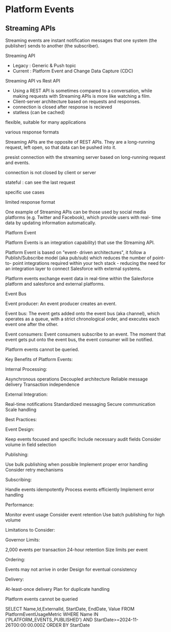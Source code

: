 # Platform Events

## Streaming APIs
Streaming events are instant notification messages that one system (the publisher) sends to another (the subscriber).

Streaming API 
* Legacy : Generic & Push topic
* Current : Platform Event and Change Data Capture (CDC)



Streaming API vs Rest API

* Using a REST API is sometimes compared to a conversation, while making requests with Streaming APIs is more like watching a film.
* Client-server architecture based on requests and responses. 
* connection is closed after response is recieved
* statless (can be cached)

flexible, suitable for many applications

various response formats



Streaming APIs are the opposite of REST APIs. They are a long-running request, left open, so that data can be pushed into it.

presist connection with the streaming server based on long-running request and events.

connection is not closed by client or server

stateful : can see the last request

specific use cases

limited response format

One example of Streaming APIs can be those used by social media
platforms (e.g. Twitter and Facebook), which provide users with real-
time data by updating information automatically.



Platform Event

Platform Events is an integration
capability) that use the Streaming API.

Platform Event is based on "event-
driven architectures", it follow a
Publish/Subscribe model (aka pub/sub)
which reduces the number of point-to-
point integrations required within your
tech stack - reducing the need for an
integration layer to connect Salesforce
with external systems.


Platform events exchange event data in real-time within the Salesforce platform and salesforce and external platforms. 


Event Bus

Event producer: An event producer creates an event.

Event bus: The event gets added onto the event bus
(aka channel), which operates as a queue, with a strict
chronological order, and executes each event one
after the other.

Event consumers: Event consumers subscribe to an
event. The moment that event gets put onto the
event bus, the event consumer will be notified.

Platform events cannot be queried.



Key Benefits of Platform Events:

Internal Processing:


Asynchronous operations
Decoupled architecture
Reliable message delivery
Transaction independence


External Integration:


Real-time notifications
Standardized messaging
Secure communication
Scale handling

Best Practices:

Event Design:


Keep events focused and specific
Include necessary audit fields
Consider volume in field selection


Publishing:


Use bulk publishing when possible
Implement proper error handling
Consider retry mechanisms


Subscribing:


Handle events idempotently
Process events efficiently
Implement error handling


Performance:


Monitor event usage
Consider event retention
Use batch publishing for high volume

Limitations to Consider:

Governor Limits:


2,000 events per transaction
24-hour retention
Size limits per event


Ordering:


Events may not arrive in order
Design for eventual consistency


Delivery:


At-least-once delivery
Plan for duplicate handling



Platform events cannot be queried

SELECT Name,Id,ExternalId,  StartDate, EndDate, Value
FROM PlatformEventUsageMetric
WHERE Name IN ('PLATFORM_EVENTS_PUBLISHED')
AND StartDate>=2024-11-26T00:00:00.000Z ORDER BY StartDate